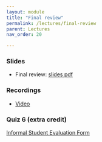 ```yaml
---
layout: module
title: "Final review"
permalink: /lectures/final-review
parent: Lectures
nav_order: 20

---
```



### Slides

* Final review: [slides pdf](/ds5110-spring25/assets/docs/final-review.pdf)


### Recordings

* [Video](https://edstem.org/us/courses/72907/discussion/6658298)


### Quiz 6 (extra credit)

<a href="https://forms.gle/btHY4Rd46r8m8Fsg6">Informal Student Evaluation Form</a>

